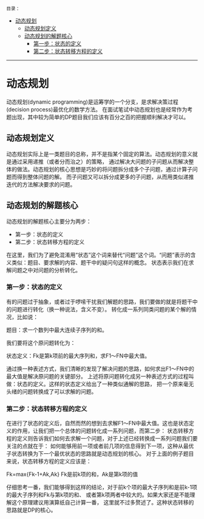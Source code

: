 `目录：`
- [动态规划
](#547684ea37c2264fbb4f5c77a233c4ba)
  - [动态规划定义
](#caf309cf9086ad5e95a728565aaf5c2e)
  - [动态规划的解题核心 
](#d5a0c0729052c29c3ae381d7cb9d702e)
    - [第一步：状态的定义
](#de3ae3fcd727f50184af80e3784b3238)
    - [第二步：状态转移方程的定义
](#10280abdbe4c3db70d953529fd608e85)
---
# <span id="547684ea37c2264fbb4f5c77a233c4ba"/>动态规划


动态规划(dynamic programming)是运筹学的一个分支，是求解决策过程(decision process)最优化的数学方法。
在面试笔试中动态规划也是经常作为考题出现，其中较为简单的DP题目我们应该有百分之百的把握顺利解决才可以。

## <span id="caf309cf9086ad5e95a728565aaf5c2e"/>动态规划定义

动态规划实际上是一类题目的总称，并不是指某个固定的算法。动态规划的意义就是通过采用递推（或者分而治之）的策略，
通过解决大问题的子问题从而解决整体的做法。动态规划的核心思想是巧妙的将问题拆分成多个子问题，通过计算子问题而得到整体问题的解。
而子问题又可以拆分成更多的子问题，从而用类似递推迭代的方法解决要求的问题。

## <span id="d5a0c0729052c29c3ae381d7cb9d702e"/>动态规划的解题核心 

动态规划的解题核心主要分为两步：

- 第一步：状态的定义 
- 第二步：状态转移方程的定义

在这里，我们为了避免混淆用“状态”这个词来替代“问题”这个词。“问题”表示的含义类似：题目、要求解的内容、题干中的疑问句这样的概念。
状态表示我们在求解问题之中对问题的分析转化。

### <span id="de3ae3fcd727f50184af80e3784b3238"/>第一步：状态的定义

有的问题过于抽象，或者过于啰嗦干扰我们解题的思路，我们要做的就是将题干中的问题进行转化（换一种说法，含义不变）。
转化成一系列同类问题的某个解的情况，比如说：

题目：求一个数列中最大连续子序列的和。

我们要将这个原问题转化为：

状态定义：Fk是第k项前的最大序列和，求F1～FN中最大值。

通过换一种表述方式，我们清晰的发现了解决问题的思路，如何求出F1～FN中的最大值是解决原问题的关键部分。
上述将原问题转化成另一种表述方式的过程叫做：状态的定义。这样的状态定义给出了一种类似通解的思路，
把一个原来毫无头绪的问题转换成了可以求解的问题。

### <span id="10280abdbe4c3db70d953529fd608e85"/>第二步：状态转移方程的定义

在进行了状态的定义后，自然而然的想到去求解F1～FN中最大值。这也是状态定义的作用，让我们把一个总体的问题转化成一系列问题，而第二步：
状态转移方程的定义则告诉我们如何去求解一个问题，对于上述已经转换成一系列问题我们要关注的点就在于：
如何能够用前一项或者前几项的信息得到下一项，这种从最优子状态转换为下一个最优状态的思路就是动态规划的核心。
对于上面的例子题目来说，状态转移方程的定义应该是：

Fk=max{Fk-1+Ak,Ak} 
Fk是前k项的和，Ak是第k项的值

仔细思考一番，我们能够得到这样的结论，对于前k个项的最大子序列和是前k-1项的最大子序列和Fk与第k项的和、
或者第k项两者中较大的。如果大家还是不能理解这个原理建议用演算纸自己计算一番，
这里就不过多赘述了。这种状态转移的思路就是DP的核心。